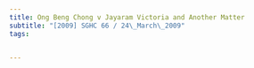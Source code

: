 ```yaml
---
title: Ong Beng Chong v Jayaram Victoria and Another Matter 
subtitle: "[2009] SGHC 66 / 24\_March\_2009"
tags:


---
```


